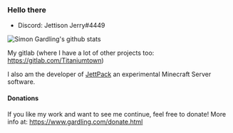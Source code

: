 ### Hello there

- Discord: Jettison Jerry#4449

![Simon Gardling's github stats](https://github-readme-stats.vercel.app/api?username=Titaniumtown&show_icons=true&theme=gruvbox)

My gitlab (where I have a lot of other projects too: https://gitlab.com/Titaniumtown)

I also am the developer of [JettPack](https://gitlab.com/Titaniumtown/JettPack) an experimental Minecraft Server software. 


#### Donations
If you like my work and want to see me continue, feel free to donate!
More info at: https://www.gardling.com/donate.html
